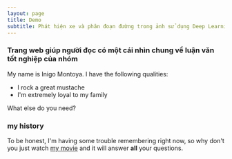 ```yaml
---
layout: page
title: Demo
subtitle: Phát hiện xe và phân đoạn đường trong ảnh sử dụng Deep Learning
---
```


### Trang web giúp người đọc có một cái nhìn chung về luận văn tốt nghiệp của nhóm

My name is Inigo Montoya. I have the following qualities:

- I rock a great mustache
- I'm extremely loyal to my family

What else do you need?

### my history

To be honest, I'm having some trouble remembering right now, so why don't you just watch [my movie](http://en.wikipedia.org/wiki/The_Princess_Bride_%28film%29) and it will answer **all** your questions.

